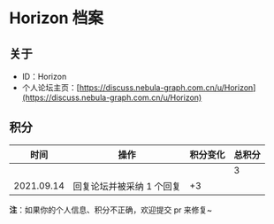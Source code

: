 # Horizon 档案

## 关于

- ID：Horizon
- 个人论坛主页：[https://discuss.nebula-graph.com.cn/u/Horizon](https://discuss.nebula-graph.com.cn/u/Horizon)

## 积分

| 时间 | 操作 | 积分变化 | 总积分  |
| --- | --- | --- | --- |
|  |  |  | 3 |
| 2021.09.14 | 回复论坛并被采纳 1 个回复 | +3 |  |

**注**：如果你的个人信息、积分不正确，欢迎提交 pr 来修复~